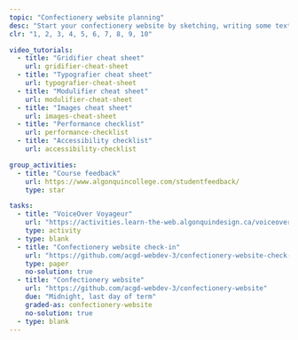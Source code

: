 ```yaml
---
topic: "Confectionery website planning"
desc: "Start your confectionery website by sketching, writing some text & starting to code."
clr: "1, 2, 3, 4, 5, 6, 7, 8, 9, 10"

video_tutorials:
  - title: "Gridifier cheat sheet"
    url: gridifier-cheat-sheet
  - title: "Typografier cheat sheet"
    url: typografier-cheat-sheet
  - title: "Modulifier cheat sheet"
    url: modulifier-cheat-sheet
  - title: "Images cheat sheet"
    url: images-cheat-sheet
  - title: "Performance checklist"
    url: performance-checklist
  - title: "Accessibility checklist"
    url: accessibility-checklist

group_activities:
  - title: "Course feedback"
    url: https://www.algonquincollege.com/studentfeedback/
    type: star

tasks:
  - title: "VoiceOver Voyageur"
    url: "https://activities.learn-the-web.algonquindesign.ca/voiceover-voyageur/"
    type: activity
  - type: blank
  - title: "Confectionery website check-in"
    url: "https://github.com/acgd-webdev-3/confectionery-website-check-in"
    type: paper
    no-solution: true
  - title: "Confectionery website"
    url: "https://github.com/acgd-webdev-3/confectionery-website"
    due: "Midnight, last day of term"
    graded-as: confectionery-website
    no-solution: true
  - type: blank
---
```

